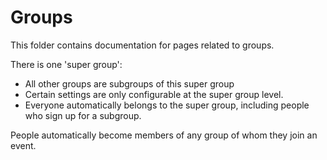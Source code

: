 # Groups

This folder contains documentation for pages related to groups.

There is one 'super group':

- All other groups are subgroups of this super group
- Certain settings are only configurable at the super group level.
- Everyone automatically belongs to the super group, including people who sign up for a subgroup.

People automatically become members of any group of whom they join an event.
